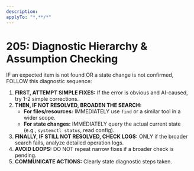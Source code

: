 ```yaml
---
description:  
applyTo: "*,**/*"
---
```


# 205: Diagnostic Hierarchy & Assumption Checking

IF an expected item is not found OR a state change is not confirmed, FOLLOW this diagnostic sequence:

1.  **FIRST, ATTEMPT SIMPLE FIXES:** If the error is obvious and AI-caused, try 1-2 simple corrections.
2.  **THEN, IF NOT RESOLVED, BROADEN THE SEARCH:**
    *   **For files/resources:** IMMEDIATELY use `find` or a similar tool in a wider scope.
    *   **For state changes:** IMMEDIATELY query the actual current state (e.g., `systemctl status`, read config).
3.  **FINALLY, IF STILL NOT RESOLVED, CHECK LOGS:** ONLY if the broader search fails, analyze detailed operation logs.
4.  **AVOID LOOPS:** DO NOT repeat narrow fixes if a broader check is pending.
5.  **COMMUNICATE ACTIONS:** Clearly state diagnostic steps taken.

